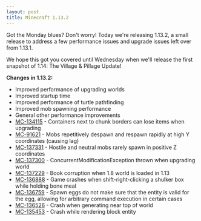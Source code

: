 ```yaml
---
layout: post
title: Minecraft 1.13.2 
---
```


Got the Monday blues? Don't worry! Today we're releasing 1.13.2, a small release to address a few performance issues and
upgrade issues left over from 1.13.1.

We hope this got you covered until Wednesday when we'll release the first snapshot of 1.14: The Village & Pillage
Update!

**Changes in 1.13.2:**<br>

* Improved performance of upgrading worlds<br>
* Improved startup time<br>
* Improved performance of turtle pathfinding<br>
* Improved mob spawning performance<br>
* General other performance improvements<br>
* [MC-134115](https://bugs.mojang.com/browse/MC-134115) - Containers next to chunk borders can lose items when
  upgrading<br>
* [MC-91621](https://bugs.mojang.com/browse/MC-91621) - Mobs repetitively despawn and respawn rapidly at high Y
  coordinates (causing lag)<br>
* [MC-137331](https://bugs.mojang.com/browse/MC-137331) - Hostile and neutral mobs rarely spawn in positive Z
  coordinates<br>
* [MC-137300](https://bugs.mojang.com/browse/MC-137300) - ConcurrentModificationException thrown when upgrading
  world<br>
* [MC-137229](https://bugs.mojang.com/browse/MC-137229) - Book corruption when 1.8 world is loaded in 1.13<br>
* [MC-136888](https://bugs.mojang.com/browse/MC-136888) - Game crashes when shift-right-clicking a shulker box while
  holding bone meal<br>
* [MC-136759](https://bugs.mojang.com/browse/MC-136759) - Spawn eggs do not make sure that the entity is valid for the
  egg, allowing for arbitrary command execution in certain cases<br>
* [MC-136526](https://bugs.mojang.com/browse/MC-136526) - Crash when generating near top of world<br>
* [MC-135453](https://bugs.mojang.com/browse/MC-135453) - Crash while rendering block entity<br>
